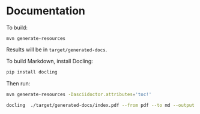# Documentation

To build:

```aiignore
mvn generate-resources
```

Results will be in `target/generated-docs`.

To build Markdown, install Docling:

```bash
pip install docling
```

Then run:

```bash
mvn generate-resources -Dasciidoctor.attributes='toc!'

docling  ./target/generated-docs/index.pdf --from pdf --to md --output ./ --image-export-mode placeholder
```
